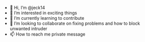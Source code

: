 - 👋 Hi, I’m @jeck14
- 👀 I’m interested in exciting things
- 🌱 I’m currently learning to contribute
- 💞️ I’m looking to collaborate on fixing problems and how to block unwanted intruder
- 📫 How to reach me private message

<!---
jeck14/jeck14 is a ✨ special ✨ repository because its `README.md` (this file) appears on your GitHub profile.
You can click the Preview link to take a look at your changes.
--->
